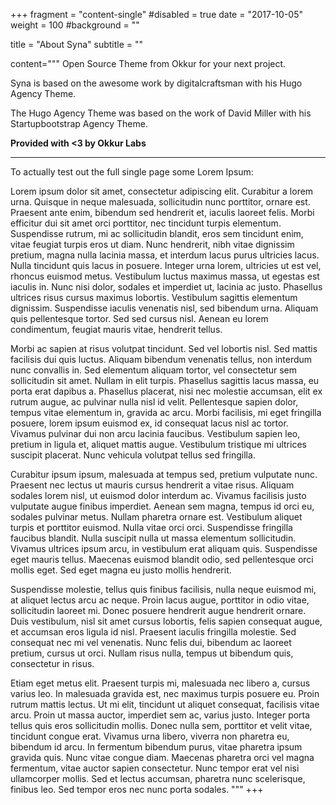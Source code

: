 +++
fragment = "content-single"
#disabled = true
date = "2017-10-05"
weight = 100
#background = ""

title = "About Syna"
subtitle = ""


content="""
Open Source Theme from Okkur for your next project.

Syna is based on the awesome work by digitalcraftsman with his Hugo Agency Theme.

The Hugo Agency Theme was based on the work of David Miller with his Startupbootstrap Agency Theme.

**Provided with <3 by Okkur Labs**

---

To actually test out the full single page some Lorem Ipsum:

Lorem ipsum dolor sit amet, consectetur adipiscing elit. Curabitur a lorem urna. Quisque in neque malesuada, sollicitudin nunc porttitor, ornare est. Praesent ante enim, bibendum sed hendrerit et, iaculis laoreet felis. Morbi efficitur dui sit amet orci porttitor, nec tincidunt turpis elementum. Suspendisse rutrum, mi ac sollicitudin blandit, eros sem tincidunt enim, vitae feugiat turpis eros ut diam. Nunc hendrerit, nibh vitae dignissim pretium, magna nulla lacinia massa, et interdum lacus purus ultricies lacus. Nulla tincidunt quis lacus in posuere. Integer urna lorem, ultricies ut est vel, rhoncus euismod metus. Vestibulum luctus maximus massa, ut egestas est iaculis in. Nunc nisi dolor, sodales et imperdiet ut, lacinia ac justo. Phasellus ultrices risus cursus maximus lobortis. Vestibulum sagittis elementum dignissim. Suspendisse iaculis venenatis nisl, sed bibendum urna. Aliquam quis pellentesque tortor. Sed sed cursus nisl. Aenean eu lorem condimentum, feugiat mauris vitae, hendrerit tellus.

Morbi ac sapien at risus volutpat tincidunt. Sed vel lobortis nisl. Sed mattis facilisis dui quis luctus. Aliquam bibendum venenatis tellus, non interdum nunc convallis in. Sed elementum aliquam tortor, vel consectetur sem sollicitudin sit amet. Nullam in elit turpis. Phasellus sagittis lacus massa, eu porta erat dapibus a. Phasellus placerat, nisi nec molestie accumsan, elit ex rutrum augue, ac pulvinar nulla nisl id velit. Pellentesque sapien dolor, tempus vitae elementum in, gravida ac arcu. Morbi facilisis, mi eget fringilla posuere, lorem ipsum euismod ex, id consequat lacus nisl ac tortor. Vivamus pulvinar dui non arcu lacinia faucibus. Vestibulum sapien leo, pretium in ligula et, aliquet mattis augue. Vestibulum tristique mi ultrices suscipit placerat. Nunc vehicula volutpat tellus sed fringilla.

Curabitur ipsum ipsum, malesuada at tempus sed, pretium vulputate nunc. Praesent nec lectus ut mauris cursus hendrerit a vitae risus. Aliquam sodales lorem nisl, ut euismod dolor interdum ac. Vivamus facilisis justo vulputate augue finibus imperdiet. Aenean sem magna, tempus id orci eu, sodales pulvinar metus. Nullam pharetra ornare est. Vestibulum aliquet turpis et porttitor euismod. Nulla vitae orci orci. Suspendisse fringilla faucibus blandit. Nulla suscipit nulla ut massa elementum sollicitudin. Vivamus ultrices ipsum arcu, in vestibulum erat aliquam quis. Suspendisse eget mauris tellus. Maecenas euismod blandit odio, sed pellentesque orci mollis eget. Sed eget magna eu justo mollis hendrerit.

Suspendisse molestie, tellus quis finibus facilisis, nulla neque euismod mi, at aliquet lectus arcu ac neque. Proin lacus augue, porttitor in odio vitae, sollicitudin laoreet mi. Donec posuere hendrerit augue hendrerit ornare. Duis vestibulum, nisl sit amet cursus lobortis, felis sapien consequat augue, et accumsan eros ligula id nisl. Praesent iaculis fringilla molestie. Sed consequat nec mi vel venenatis. Nunc felis dui, bibendum ac laoreet pretium, cursus ut orci. Nullam risus nulla, tempus ut bibendum quis, consectetur in risus.

Etiam eget metus elit. Praesent turpis mi, malesuada nec libero a, cursus varius leo. In malesuada gravida est, nec maximus turpis posuere eu. Proin rutrum mattis lectus. Ut mi elit, tincidunt ut aliquet consequat, facilisis vitae arcu. Proin ut massa auctor, imperdiet sem ac, varius justo. Integer porta tellus quis eros sollicitudin mollis. Donec nulla sem, porttitor et velit vitae, tincidunt congue erat. Vivamus urna libero, viverra non pharetra eu, bibendum id arcu. In fermentum bibendum purus, vitae pharetra ipsum gravida quis. Nunc vitae congue diam. Maecenas pharetra orci vel magna fermentum, vitae auctor sapien consectetur. Nunc tempor erat vel nisi ullamcorper mollis. Sed et lectus accumsan, pharetra nunc scelerisque, finibus leo. Sed tempor eros nec nunc porta sodales.
"""
+++
